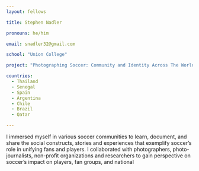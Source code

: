 ```yaml
---
layout: fellows

title: Stephen Nadler

pronouns: he/him

email: snadler32@gmail.com

school: "Union College"

project: "Photographing Soccer: Community and Identity Across The World"

countries:
  - Thailand
  - Senegal
  - Spain
  - Argentina
  - Chile
  - Brazil
  - Qatar

---
```


I immersed myself in various soccer communities to learn, document, and share the social constructs, stories and experiences that exemplify soccer’s role in unifying fans and players. I collaborated with photographers, photo-journalists, non-profit organizations and researchers to gain perspective on soccer’s impact on players, fan groups, and national 
